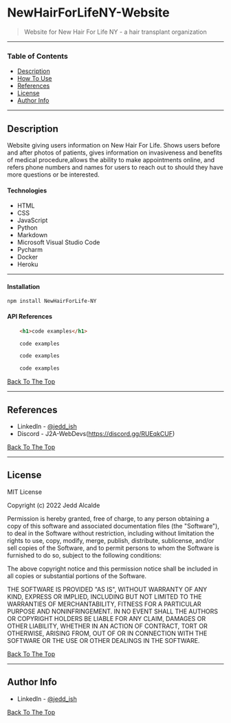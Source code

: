 # NewHairForLifeNY-Website

>Website for New Hair For Life NY - a hair transplant organization

---

### Table of Contents

- [Description](#description)
- [How To Use](#how-to-use)
- [References](#references)
- [License](#license)
- [Author Info](#author-info)

---

## Description

Website giving users information on New Hair For Life. Shows users before and after photos of patients, gives information on invasiveness and benefits of medical procedure,allows the ability to make appointments online, and refers phone numbers and names for users to reach out to should they have more questions or be interested.

#### Technologies
- HTML
- CSS
- JavaScript
- Python
- Markdown
- Microsoft Visual Studio Code
- Pycharm
- Docker
- Heroku

---

#### Installation

`npm install NewHairForLife-NY`

#### API References

```html
    <h1>code examples</h1>
```

```css
    code examples
```

```javascript
    code examples
```

```python
    code examples
```

[Back To The Top](#NewHairForLifeNY-Website)

---

## References

- LinkedIn - [@jedd_ish](https://www.linkedin.com/in/jedd-alcalde-b07b95227/)
- Discord - J2A-WebDevs(https://discord.gg/RUEqkCUF)

[Back To The Top](#NewHairForLifeNY-Website)

---

## License

MIT License

Copyright (c) 2022 Jedd Alcalde

Permission is hereby granted, free of charge, to any person obtaining a copy
of this software and associated documentation files (the "Software"), to deal
in the Software without restriction, including without limitation the rights
to use, copy, modify, merge, publish, distribute, sublicense, and/or sell
copies of the Software, and to permit persons to whom the Software is
furnished to do so, subject to the following conditions:

The above copyright notice and this permission notice shall be included in all
copies or substantial portions of the Software.

THE SOFTWARE IS PROVIDED "AS IS", WITHOUT WARRANTY OF ANY KIND, EXPRESS OR
IMPLIED, INCLUDING BUT NOT LIMITED TO THE WARRANTIES OF MERCHANTABILITY,
FITNESS FOR A PARTICULAR PURPOSE AND NONINFRINGEMENT. IN NO EVENT SHALL THE
AUTHORS OR COPYRIGHT HOLDERS BE LIABLE FOR ANY CLAIM, DAMAGES OR OTHER
LIABILITY, WHETHER IN AN ACTION OF CONTRACT, TORT OR OTHERWISE, ARISING FROM,
OUT OF OR IN CONNECTION WITH THE SOFTWARE OR THE USE OR OTHER DEALINGS IN THE
SOFTWARE.

[Back To The Top](#NewHairForLifeNY-Website)

---

## Author Info

- LinkedIn - [@jedd_ish](https://www.linkedin.com/in/jedd-alcalde-b07b95227/)

[Back To The Top](#NewHairForLifeNY-Website)